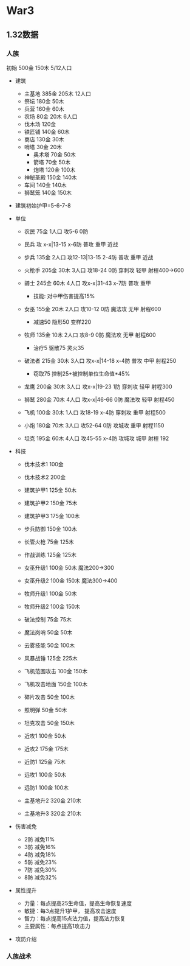 # War3

## 1.32数据

### 人族

初始 500金 150木 5/12人口

- 建筑
  - 主基地 385金 205木 12人口
  - 祭坛  180金 50木
  - 兵营  160金 60木
  - 农场  80金 20木 6人口
  - 伐木场 120金
  - 铁匠铺 140金 60木
  - 商店 130金 30木
  - 哨塔 30金 20木
    - 奥术塔 70金 50木
    - 箭塔 70金 50木
    - 炮塔 120金 100木
  - 神秘圣殿 150金 140木
  - 车间     140金 140木
  - 狮鹫笼   140金 150木
- 建筑初始护甲=5-6-7-8


- 单位

  - 农民 75金 1人口 攻5-6 0防
  - 民兵 攻 x-x|13-15 x-6防 普攻 重甲 近战
  - 步兵 135金 2人口 攻12-13|13-15 2-4防 普攻 重甲 近战
  - 火枪手 205金 30木 3人口 攻18-24 0防 穿刺攻 轻甲 射程400->600
  - 骑士   245金 60木 4人口 攻x-x|31-43 x-7防 普攻 重甲
    - 技能: 对中甲伤害提高15%

  - 女巫 155金 20木 2人口 攻10-12 0防 魔法攻 无甲 射程600
    - 减速50 隐形50 变样220
  - 牧师 135金 10木 2人口 攻8-9 0防 魔法攻 无甲 射程600
    - 治疗5 驱散75 灵火35
  - 破法者 215金 30木 3人口 攻x-x|14-18 x-4防 普攻 中甲 射程250
    - 窃取75 控制25+被控制单位生命值*45%

  - 龙鹰 200金 30木 3人口 攻x-x|19-23 1防 穿刺攻 轻甲 射程300
  - 狮鹫 280金 70木 4人口 攻x-x|46-66 0防 魔法攻 轻甲 射程450

  - 飞机 100金 30木 1人口 攻18-19 x-4防 穿刺攻 重甲 射程500
  - 小炮 180金 70木 3人口 攻52-64 0防  攻城攻 重甲 射程1150
  - 坦克 195金 60木 4人口 攻45-55 x-4防 攻城攻 城甲 射程 192

  

- 科技
  - 伐木技术1   100金
  - 伐木技术2   200金
  - 建筑护甲1   125金 50木
  - 建筑护甲2   150金 75木
  - 建筑护甲3   175金 100木

  - 步兵防御 150金 100木
  - 长管火枪 75金  125木
  - 作战训练 125金 125木

  - 女巫升级1 100金 50木 魔法200->300
  - 女巫升级2 100金 150木 魔法300->400
  - 牧师升级1 100金 50木 
  - 牧师升级2 100金 150木
  - 破法控制 75金 75木
  - 魔法岗哨 50金 50木

  - 云雾技能 50金 100木
  - 风暴战锤 125金 225木

  - 飞机范围攻击 100金 150木
  - 飞机攻击地面 150金 100木
  - 碎片攻击 50金 100木
  - 照明弹  50金 50木
  - 坦克攻击 50金 150木

  - 近攻1   100金 50木
  - 近攻2   175金 175木
  - 近防1   125金 75木
  - 远攻1   100金 50木
  - 远防1   100金 100木

  - 主基地升2 320金 210木
  - 主基地升3 320金 210木

- 伤害减免
  - 2防 减免11%
  - 3防 减免16%
  - 4防 减免18%
  - 5防 减免23%
  - 7防 减免30%
  - 8防 减免32%

- 属性提升
  - 力量：每点提高25生命值，提高生命恢复速度
  - 敏捷：每3点提升1护甲， 提高攻击速度
  - 智力：每点提高15点法力值，提高法力恢复
  - 主要属性：每点提高1攻击力

- 攻防介绍


### 人族战术


